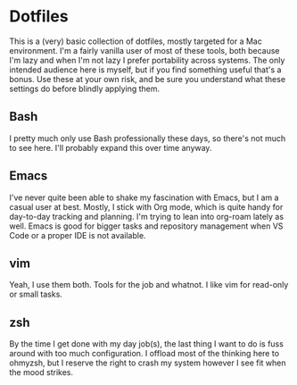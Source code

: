 # Dotfiles

This is a (very) basic collection of dotfiles, mostly targeted for a Mac environment. I'm a fairly
vanilla user of most of these tools, both because I'm lazy and when I'm not lazy I prefer
portability across systems. The only intended audience here is myself, but if you find something
useful that's a bonus. Use these at your own risk, and be sure you understand what these settings do
before blindly applying them.

## Bash

I pretty much only use Bash professionally these days, so there's not much to see here. I'll
probably expand this over time anyway.

## Emacs

I've never quite been able to shake my fascination with Emacs, but I am a casual user at
best. Mostly, I stick with Org mode, which is quite handy for day-to-day tracking and planning. I'm
trying to lean into org-roam lately as well. Emacs is good for bigger tasks and repository
management when VS Code or a proper IDE is not available.

## vim

Yeah, I use them both. Tools for the job and whatnot. I like vim for read-only or small tasks.

## zsh

By the time I get done with my day job(s), the last thing I want to do is fuss around with too much
configuration. I offload most of the thinking here to ohmyzsh, but I reserve the right to crash my
system however I see fit when the mood strikes.
